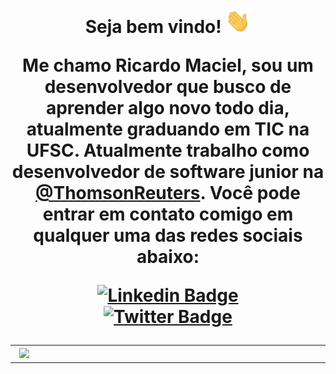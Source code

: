 <h1 align="center">Seja bem vindo! <img src="https://raw.githubusercontent.com/ABSphreak/ABSphreak/master/gifs/Hi.gif" width="40px" /><br />
  
Me chamo Ricardo Maciel, sou um desenvolvedor que busco de aprender algo novo todo dia, atualmente graduando em TIC na UFSC.
Atualmente trabalho como desenvolvedor de software junior na [@ThomsonReuters](https://www.dominiosistemas.com.br/). Você pode entrar em contato comigo em    qualquer uma das redes sociais abaixo:

[![Linkedin Badge](https://img.shields.io/badge/-LinkedIn-blue?style=flat-square&logo=Linkedin&logoColor=white&link=https://www.linkedin.com/in/ricardopmaciel/)](https://www.linkedin.com/in/ricardopmaciel/)
<br />
[![Twitter Badge](https://img.shields.io/badge/-Twitter-1ca0f1?style=flat-square&labelColor=1ca0f1&logo=twitter&logoColor=white&link=https://twitter.com/ricardopimaciel)](https://twitter.com/ricardopimaciel)
<br />



<center>
<table>
    <tr>
        <td><img width="485px" align="left" src="https://github-readme-stats.vercel.app/api/top-langs/?username=ricardomaciel17&hide=html&layout=compact&theme=buefy" /></td>
        <td><img width="485px" align="left" src="https://github-readme-stats.vercel.app/api?username=ricardomaciel17&theme=buefy"/></td>
    </tr>   
</table>
</center>
